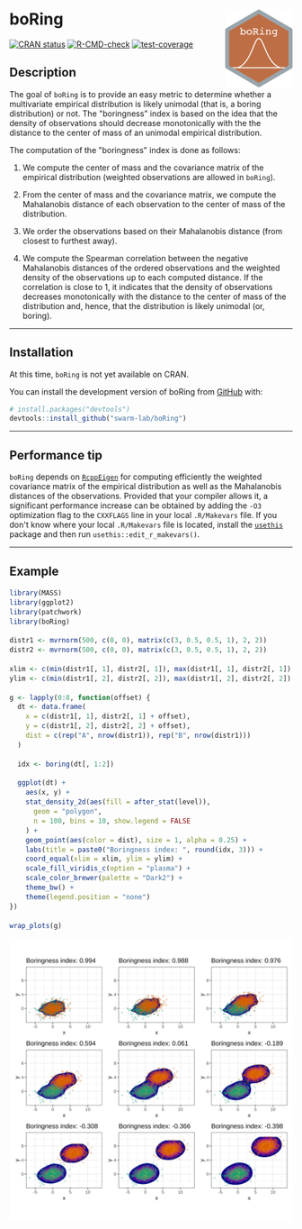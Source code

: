 
# boRing <a href="https://swarm-lab.github.io/boRing/"><img src="man/figures/logo.png" align="right" height="138" alt="boRing website" /></a>

<!-- badges: start -->
[![CRAN status](https://www.r-pkg.org/badges/version/boRing)](https://CRAN.R-project.org/package=boRing)
[![R-CMD-check](https://github.com/swarm-lab/boRing/actions/workflows/R-CMD-check.yaml/badge.svg)](https://github.com/swarm-lab/boRing/actions/workflows/R-CMD-check.yaml)
[![test-coverage](https://github.com/swarm-lab/boRing/actions/workflows/test-coverage.yaml/badge.svg)](https://github.com/swarm-lab/boRing/actions/workflows/test-coverage.yaml)
<!-- badges: end -->

## Description

The goal of `boRing` is to provide an easy metric to determine whether a 
multivariate empirical distribution is likely unimodal (that is, a boring 
distribution) or not. The "boringness" index is based on the idea that the 
density of observations should decrease monotonically with the the distance to 
the center of mass of an unimodal empirical distribution.

The computation of the "boringness" index is done as follows: 

1. We compute the center of mass and the covariance matrix of the empirical 
distribution (weighted observations are allowed in `boRing`).

2. From the center of mass and the covariance matrix, we compute the Mahalanobis
distance of each observation to the center of mass of the distribution.

3. We order the observations based on their Mahalanobis distance (from closest
to furthest away).

4. We compute the Spearman correlation between the negative Mahalanobis 
distances of the ordered observations and the weighted density of the 
observations up to each computed distance. If the correlation is close to 1, it 
indicates that the density of observations decreases monotonically with the 
distance to the center of mass of the distribution and, hence, that the 
distribution is likely unimodal (or, boring). 

---

## Installation

At this time, `boRing` is not yet available on CRAN. 

You can install the development version of boRing from 
[GitHub](https://github.com/) with:

``` r
# install.packages("devtools")
devtools::install_github("swarm-lab/boRing")
```

---

## Performance tip

`boRing` depends on [`RcppEigen`](https://github.com/RcppCore/RcppEigen) for 
computing efficiently the weighted covariance matrix of the empirical 
distribution as well as the Mahalanobis distances of the observations. Provided
that your compiler allows it, a significant performance increase can be obtained
by adding the `-O3` optimization flag to the `CXXFLAGS` line in your local
`.R/Makevars` file. If you don't know where your local `.R/Makevars` file is 
located, install the [`usethis`](https://usethis.r-lib.org/) package and then 
run `usethis::edit_r_makevars()`.

---

## Example

``` r
library(MASS)
library(ggplot2)
library(patchwork)
library(boRing)

distr1 <- mvrnorm(500, c(0, 0), matrix(c(3, 0.5, 0.5, 1), 2, 2))
distr2 <- mvrnorm(500, c(0, 0), matrix(c(3, 0.5, 0.5, 1), 2, 2))

xlim <- c(min(distr1[, 1], distr2[, 1]), max(distr1[, 1], distr2[, 1]) + 8)
ylim <- c(min(distr1[, 2], distr2[, 2]), max(distr1[, 2], distr2[, 2]) + 8)

g <- lapply(0:8, function(offset) {
  dt <- data.frame(
    x = c(distr1[, 1], distr2[, 1] + offset),
    y = c(distr1[, 2], distr2[, 2] + offset),
    dist = c(rep("A", nrow(distr1)), rep("B", nrow(distr1)))
  )

  idx <- boring(dt[, 1:2])

  ggplot(dt) +
    aes(x, y) +
    stat_density_2d(aes(fill = after_stat(level)),
      geom = "polygon",
      n = 100, bins = 10, show.legend = FALSE
    ) +
    geom_point(aes(color = dist), size = 1, alpha = 0.25) +
    labs(title = paste0("Boringness index: ", round(idx, 3))) +
    coord_equal(xlim = xlim, ylim = ylim) +
    scale_fill_viridis_c(option = "plasma") +
    scale_color_brewer(palette = "Dark2") +
    theme_bw() +
    theme(legend.position = "none")
})

wrap_plots(g)
```

![](https://github.com/swarm-lab/boRing/blob/main/man/figures/example.svg?raw=true)
